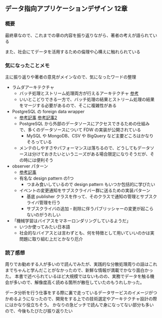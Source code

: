 ## データ指向アプリケーションデザイン 12章

### 概要
最終章なので、これまでの章の内容を振り返りながら、著者の考えが語られている

また、社会にてデータを活用するための倫理や心構えに触れられている

### 気になったことメモ
主に振り返りや著者の意見がメインなので、気になったワードの整理
- ラムダアーキテクチャ
  - バッチ処理とストリーム処理両方が行えるアーキテクチャ [参考](https://www.intellilink.co.jp/column/bigdata/2015/041500.aspx)
  - いいとこどりできる一方で、バッチ処理の結果とストリーム処理の結果をマージする必要があるので、そこに複雑性がある
- PostgreSQL の foreign data wrapper
  - [参考記事](https://lets.postgresql.jp/documents/technical/fdw) [参考記事2](https://lab.mo-t.com/blog/postgresql-fdw)
  - PostgreSQL から外部のデータソースにアクセスできるための仕組みで、多くのデータソースについて FDW の実装が公開されている
    - MySQL や MongoDB、CSV や BigQuery など主要どころはかなりそろっている
  - メンテのしやすさやパフォーマンスは落ちるので、どうしてもデータソースは分けておきたいというニーズがある場合限定になりそうだが、その時には便利そう
- observer パターン
  - [参考記事](https://refactoring.guru/ja/design-patterns/observer)
  - 有名な design pattern の1つ
    - つまみ食いしているので design pattern もいつか包括的に学びたい
  - イベントの変更通知をサブスクライバー群に送るための実装パターン
    - 基底 publisher クラスを作って、そのクラスで通知の管理とサブスクライバ管理を行う
    - サブスクライバの追加・削除に伴うパブリッシャーの変更が起こらないのがうれしい
- 「機械学習はバイアスをマネーロンダリングしているようだ」
  - いつか使ってみたい日本語
  - 社会的なバイアスとは言わずとも、何を特徴として用いていいのかは実問題に取り組む上だとかなり厄介

### 読了感想
周りでお勧めする人が多いので読んでみたが、実践的な分散処理周りの話はこれまでちゃんと学んだことがなかったので、新鮮な情報が満載でかなり面白かった。
本書で述べられているほど大規模ではないものの、実務でデータを触る機会が多いので、解像度高く読める箇所が散在していたのもうれしかった。

データ分析を行う仕事をする際に裏で走っているデータサービスのイメージがつかめるようになったので、開発をする上での技術選定やアーキテクチャ設計の際にはかなり役立ちそう。
かなりの急ピッチで読んで身になってない部分も多いので、今後もたびたび振り返りたい
